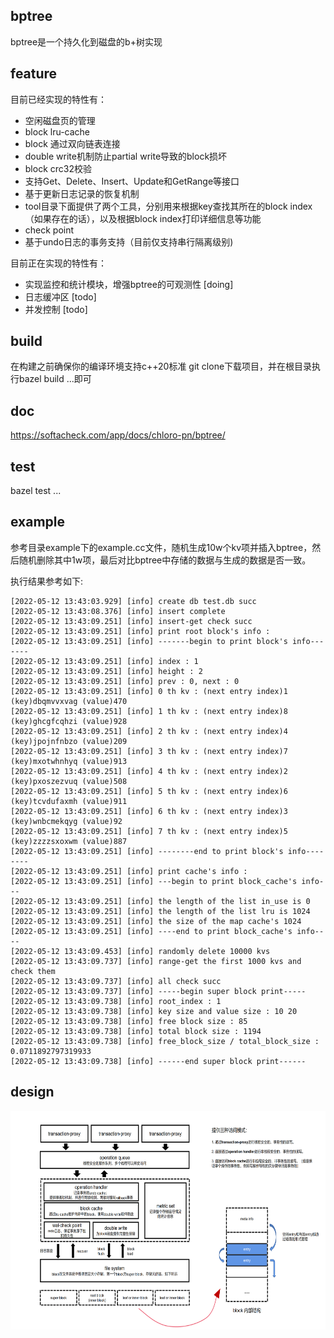 ## bptree ##
bptree是一个持久化到磁盘的b+树实现

## feature ##
目前已经实现的特性有：
* 空闲磁盘页的管理
* block lru-cache
* block 通过双向链表连接
* double write机制防止partial write导致的block损坏
* block crc32校验
* 支持Get、Delete、Insert、Update和GetRange等接口
* 基于更新日志记录的恢复机制
* tool目录下面提供了两个工具，分别用来根据key查找其所在的block index（如果存在的话），以及根据block index打印详细信息等功能
* check point
* 基于undo日志的事务支持（目前仅支持串行隔离级别)

目前正在实现的特性有：
* 实现监控和统计模块，增强bptree的可观测性 [doing]
* 日志缓冲区 [todo]
* 并发控制 [todo]

## build ##
在构建之前确保你的编译环境支持c++20标准
git clone下载项目，并在根目录执行bazel build ...即可

## doc ##
https://softacheck.com/app/docs/chloro-pn/bptree/

## test ##
bazel test ...

## example ##
参考目录example下的example.cc文件，随机生成10w个kv项并插入bptree，然后随机删除其中1w项，最后对比bptree中存储的数据与生成的数据是否一致。

执行结果参考如下:
```
[2022-05-12 13:43:03.929] [info] create db test.db succ
[2022-05-12 13:43:08.376] [info] insert complete
[2022-05-12 13:43:09.251] [info] insert-get check succ
[2022-05-12 13:43:09.251] [info] print root block's info : 
[2022-05-12 13:43:09.251] [info] -------begin to print block's info-------
[2022-05-12 13:43:09.251] [info] index : 1
[2022-05-12 13:43:09.251] [info] height : 2
[2022-05-12 13:43:09.251] [info] prev : 0, next : 0
[2022-05-12 13:43:09.251] [info] 0 th kv : (next entry index)1 (key)dbqmvvxvag (value)470
[2022-05-12 13:43:09.251] [info] 1 th kv : (next entry index)8 (key)ghcgfcqhzi (value)928
[2022-05-12 13:43:09.251] [info] 2 th kv : (next entry index)4 (key)jpojnfnbzo (value)209
[2022-05-12 13:43:09.251] [info] 3 th kv : (next entry index)7 (key)mxotwhnhyq (value)913
[2022-05-12 13:43:09.251] [info] 4 th kv : (next entry index)2 (key)pxoszezvuq (value)508
[2022-05-12 13:43:09.251] [info] 5 th kv : (next entry index)6 (key)tcvdufaxmh (value)911
[2022-05-12 13:43:09.251] [info] 6 th kv : (next entry index)3 (key)wnbcmekqyg (value)92
[2022-05-12 13:43:09.251] [info] 7 th kv : (next entry index)5 (key)zzzzsxoxwm (value)887
[2022-05-12 13:43:09.251] [info] --------end to print block's info--------
[2022-05-12 13:43:09.251] [info] print cache's info : 
[2022-05-12 13:43:09.251] [info] ---begin to print block_cache's info---
[2022-05-12 13:43:09.251] [info] the length of the list in_use is 0
[2022-05-12 13:43:09.251] [info] the length of the list lru is 1024
[2022-05-12 13:43:09.251] [info] the size of the map cache's 1024
[2022-05-12 13:43:09.251] [info] ----end to print block_cache's info----
[2022-05-12 13:43:09.453] [info] randomly delete 10000 kvs
[2022-05-12 13:43:09.737] [info] range-get the first 1000 kvs and check them
[2022-05-12 13:43:09.737] [info] all check succ
[2022-05-12 13:43:09.737] [info] -----begin super block print-----
[2022-05-12 13:43:09.738] [info] root_index : 1
[2022-05-12 13:43:09.738] [info] key size and value size : 10 20
[2022-05-12 13:43:09.738] [info] free block size : 85
[2022-05-12 13:43:09.738] [info] total block size : 1194
[2022-05-12 13:43:09.738] [info] free_block_size / total_block_size : 0.0711892797319933
[2022-05-12 13:43:09.738] [info] ------end super block print------
```

## design ##
<img src="https://github.com/chloro-pn/bptree/blob/master/png/arch.PNG" width = 600 height = 350 alt="" align = center />

